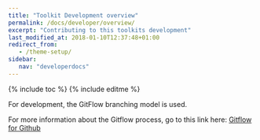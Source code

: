 ```yaml
---
title: "Toolkit Development overview"
permalink: /docs/developer/overview/
excerpt: "Contributing to this toolkits development"
last_modified_at: 2018-01-10T12:37:48+01:00
redirect_from:
   - /theme-setup/
sidebar:
   nav: "developerdocs"
---
```

{% include toc %}
{% include editme %}

For development, the GitFlow branching model is used.

For more information about the Gitflow process, go to this link here:
[Gitflow for Github](https://datasift.github.io/gitflow/GitFlowForGitHub.html)
